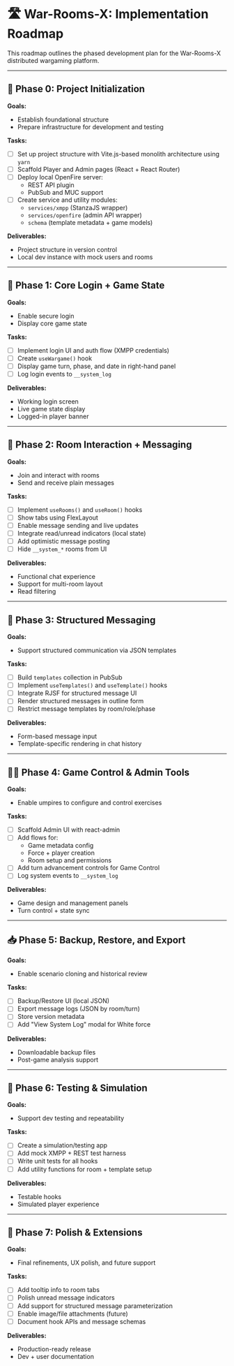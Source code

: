 # 🛣️ War-Rooms-X: Implementation Roadmap

This roadmap outlines the phased development plan for the War-Rooms-X distributed wargaming platform.

---

## 🧩 Phase 0: Project Initialization

**Goals:**
- Establish foundational structure
- Prepare infrastructure for development and testing

**Tasks:**
- [ ] Set up project structure with Vite.js-based monolith architecture using `yarn`
- [ ] Scaffold Player and Admin pages (React + React Router)
- [ ] Deploy local OpenFire server:
  - REST API plugin
  - PubSub and MUC support
- [ ] Create service and utility modules:
  - `services/xmpp` (StanzaJS wrapper)
  - `services/openfire` (admin API wrapper)
  - `schema` (template metadata + game models)

**Deliverables:**
- Project structure in version control
- Local dev instance with mock users and rooms

---

## 🚀 Phase 1: Core Login + Game State

**Goals:**
- Enable secure login
- Display core game state

**Tasks:**
- [ ] Implement login UI and auth flow (XMPP credentials)
- [ ] Create `useWargame()` hook
- [ ] Display game turn, phase, and date in right-hand panel
- [ ] Log login events to `__system_log`

**Deliverables:**
- Working login screen
- Live game state display
- Logged-in player banner

---

## 💬 Phase 2: Room Interaction + Messaging

**Goals:**
- Join and interact with rooms
- Send and receive plain messages

**Tasks:**
- [ ] Implement `useRooms()` and `useRoom()` hooks
- [ ] Show tabs using FlexLayout
- [ ] Enable message sending and live updates
- [ ] Integrate read/unread indicators (local state)
- [ ] Add optimistic message posting
- [ ] Hide `__system_*` rooms from UI

**Deliverables:**
- Functional chat experience
- Support for multi-room layout
- Read filtering

---

## 📄 Phase 3: Structured Messaging

**Goals:**
- Support structured communication via JSON templates

**Tasks:**
- [ ] Build `templates` collection in PubSub
- [ ] Implement `useTemplates()` and `useTemplate()` hooks
- [ ] Integrate RJSF for structured message UI
- [ ] Render structured messages in outline form
- [ ] Restrict message templates by room/role/phase

**Deliverables:**
- Form-based message input
- Template-specific rendering in chat history

---

## 🧑‍⚖️ Phase 4: Game Control & Admin Tools

**Goals:**
- Enable umpires to configure and control exercises

**Tasks:**
- [ ] Scaffold Admin UI with react-admin
- [ ] Add flows for:
  - Game metadata config
  - Force + player creation
  - Room setup and permissions
- [ ] Add turn advancement controls for Game Control
- [ ] Log system events to `__system_log`

**Deliverables:**
- Game design and management panels
- Turn control + state sync

---

## 📥 Phase 5: Backup, Restore, and Export

**Goals:**
- Enable scenario cloning and historical review

**Tasks:**
- [ ] Backup/Restore UI (local JSON)
- [ ] Export message logs (JSON by room/turn)
- [ ] Store version metadata
- [ ] Add \"View System Log\" modal for White force

**Deliverables:**
- Downloadable backup files
- Post-game analysis support

---

## 🧪 Phase 6: Testing & Simulation

**Goals:**
- Support dev testing and repeatability

**Tasks:**
- [ ] Create a simulation/testing app
- [ ] Add mock XMPP + REST test harness
- [ ] Write unit tests for all hooks
- [ ] Add utility functions for room + template setup

**Deliverables:**
- Testable hooks
- Simulated player experience

---

## 🏁 Phase 7: Polish & Extensions

**Goals:**
- Final refinements, UX polish, and future support

**Tasks:**
- [ ] Add tooltip info to room tabs
- [ ] Polish unread message indicators
- [ ] Add support for structured message parameterization
- [ ] Enable image/file attachments (future)
- [ ] Document hook APIs and message schemas

**Deliverables:**
- Production-ready release
- Dev + user documentation